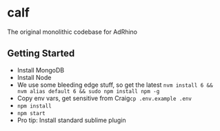 # calf

The original monolithic codebase for AdRhino

## Getting Started

* Install MongoDB
* Install Node
* We use some bleeding edge stuff, so get the latest `nvm install 6 && nvm alias default 6 && sudo npm install npm -g`
* Copy env vars, get sensitive from Craig`cp .env.example .env`
* `npm install`
* `npm start`
* Pro tip: Install standard sublime plugin
